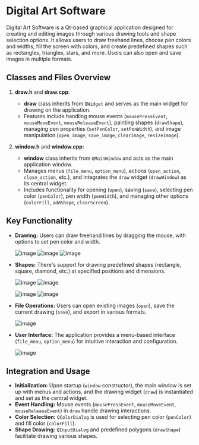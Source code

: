 # Digital Art Software
Digital Art Software is a Qt-based graphical application designed for creating and editing images through various drawing tools and shape selection options. It allows users to draw freehand lines, choose pen colors and widths, fill the screen with colors, and create predefined shapes such as rectangles, triangles, stars, and more. Users can also open and save images in multiple formats.

## Classes and Files Overview

1. **draw.h** and **draw.cpp**:
   - **draw** class inherits from `QWidget` and serves as the main widget for drawing on the application.
   - Features include handling mouse events (`mousePressEvent`, `mouseMoveEvent`, `mouseReleaseEvent`), painting shapes (`drawShape`), managing pen properties (`setPenColor`, `setPenWidth`), and image manipulation (`open_image`, `save_image`, `clearImage`, `resizeImage`).

2. **window.h** and **window.cpp**:
   - **window** class inherits from `QMainWindow` and acts as the main application window.
   - Manages menus (`file_menu`, `option_menu`), actions (`open_action`, `close_action`, etc.), and integrates the `draw` widget (`drawWindow`) as its central widget.
   - Includes functionality for opening (`open`), saving (`save`), selecting pen color (`penColor`), pen width (`penWidth`), and managing other options (`colorFill`, `addShape`, `clearScreen`).

## Key Functionality

- **Drawing:** Users can draw freehand lines by dragging the mouse, with options to set pen color and width.

  ![image](https://github.com/dahze/Digital-Art-Software/assets/169538762/3a7bb5f5-2ee9-43c0-8bdd-7d926fb87e86)
  ![image](https://github.com/dahze/Digital-Art-Software/assets/169538762/95654160-1828-4f86-9a4b-87a34cd158ac)
  ![image](https://github.com/dahze/Digital-Art-Software/assets/169538762/aa0da279-a717-4a7d-bdb6-95be965a9b9b)

- **Shapes:** There's support for drawing predefined shapes (rectangle, square, diamond, etc.) at specified positions and dimensions.

  ![image](https://github.com/dahze/Digital-Art-Software/assets/169538762/b09bbc60-5794-450a-b1a8-3955eecaa1ce)
  ![image](https://github.com/dahze/Digital-Art-Software/assets/169538762/6704dd91-6707-4486-8f71-b51ba8af3205)
  
  ![image](https://github.com/dahze/Digital-Art-Software/assets/169538762/9ef9f0ec-25cd-4893-bb95-a2805323c7a1)
  ![image](https://github.com/dahze/Digital-Art-Software/assets/169538762/09108ca6-79d9-41e2-bc07-bafc7b24f5d5)

- **File Operations:** Users can open existing images (`open`), save the current drawing (`save`), and export in various formats.

  ![image](https://github.com/dahze/Digital-Art-Software/assets/169538762/514b56fc-bc01-4005-bb48-bff268b09291)
  
- **User Interface:** The application provides a menu-based interface (`file_menu`, `option_menu`) for intuitive interaction and configuration.
  
  ![image](https://github.com/dahze/Digital-Art-Software/assets/169538762/43a1be48-8697-496d-9cd0-420d770fa52c)

## Integration and Usage

- **Initialization:** Upon startup (`window` constructor), the main window is set up with menus and actions, and the drawing widget (`draw`) is instantiated and set as the central widget.
- **Event Handling:** Mouse events (`mousePressEvent`, `mouseMoveEvent`, `mouseReleaseEvent`) in `draw` handle drawing interactions.
- **Color Selection:** `QColorDialog` is used for selecting pen color (`penColor`) and fill color (`colorFill`).
- **Shape Drawing:** `QInputDialog` and predefined polygons (`drawShape`) facilitate drawing various shapes.
